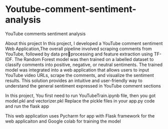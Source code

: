# Youtube-comment-sentiment-analysis
YouTube comments sentiment analysis

About this project
In this project, I developed a YouTube comment sentiment Web Application,The overall pipeline involved scraping comments from YouTube, followed by data preprocessing and feature extraction using TF-IDF. The Random Forest model was then trained 
on a labelled dataset to classify comments into positive, negative, or neutral sentiments. The 
trained model was integrated into a web application that allows users to input YouTube video 
URLs, scrape the comments, and visualize the sentiment results. This solution provides an 
intuitive and user-friendly way to understand the general sentiment expressed in YouTube 
comment sections

In this project, You first need to run YouTubeTrain.ipynb file, then you got model.pkl and vectorizer.pkl 
Replace the pickle files in your app.py code
and run the flask app

This web application uses Pycharm for app with Flask framework for the web applicaiton and Google colab for training the model
